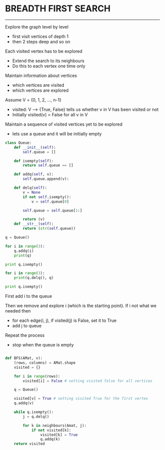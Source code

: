 # BREADTH FIRST SEARCH
***

Explore the graph level by level
* first visit vertices of depth 1
* then 2 steps deep and so on

Each visited vertex has to be explored
* Extend the search to its neighbours
* Do this to each vertex one time only

Maintain information about vertices
* which vertices are visited
* which vertices are explored

Assume V = {0, 1, 2, ..., n-1}
* visited: V --> {True, False} tells us whether v in V has been visited or not
* Initially visited(v) = False for all v in V

Maintain a sequence of visited vertices yet to be explored
* lets use a queue and it will be initially empty

```python
class Queue:
    def __init__(self):
        self.queue = []

    def isempty(self):
        return self.queue == []

    def addq(self, v):
        self.queue.append(v):

    def delq(self):
        v = None
        if not self.isempty():
            v = self.queue[0]

        self.queue = self.queue[1:]

        return (v)
    def __str__(self):
        return (str(self.queue))

q = Queue()

for i in range(3):
    q.addq(i)
    print(q)

print q.isempty()

for i in range(3):
    print(q.delq(), q)

print q.isempty()
```
First add i to the queue

Then we remove and explore i (which is the starting point). If i not what we needed then
* for each edge(i, j), if visited(j) is False, set it to True
* add j to queue

Repeat the process
* stop when the queue is empty

```python

def BFS(AMat, v):
    (rows, columns) = AMat.shape
    visited = {}

    for i in range(rows):
        visited[i] = False # setting visited false for all vertices

    q = Queue()

    visited[v] = True # setting visited True for the first vertex
    q.addq(v)

    while q.isempty():
        j = q.delq()

        for k in neighbours(Amat, j):
            if not visited[k]:
                visited[k] = True
                q.addq(k)
    return visited
```
